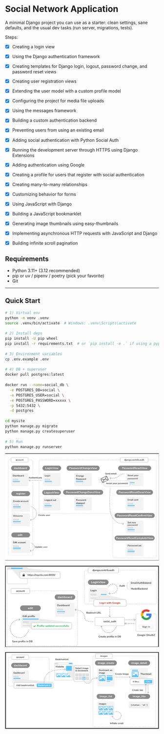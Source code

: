 # Social Network Application

A minimal Django project you can use as a starter: clean settings, sane defaults, and the usual dev tasks (run server, migrations, tests).

Steps:

* [x] Creating a login view
* [x] Using the Django authentication framework
* [x] Creating templates for Django login, logout, password change, and password reset views
* [x] Creating user registration views
* [x] Extending the user model with a custom profile model
* [x] Configuring the project for media file uploads


* [x] Using the messages framework
* [x] Building a custom authentication backend
* [x] Preventing users from using an existing email
* [x] Adding social authentication with Python Social Auth
* [x] Running the development server through HTTPS using Django Extensions
* [x] Adding authentication using Google
* [x] Creating a profile for users that register with social authentication


* [x] Creating many-to-many relationships
* [x] Customizing behavior for forms
* [x] Using JavaScript with Django
* [x] Building a JavaScript bookmarklet
* [x] Generating image thumbnails using easy-thumbnails
* [x] Implementing asynchronous HTTP requests with JavaScript and Django
* [x] Building infinite scroll pagination

## Requirements
- Python 3.11+ (3.12 recommended)
- pip or uv / pipenv / poetry (pick your favorite)
- Git

---

## Quick Start

```bash
# 1) Virtual env
python -m venv .venv
source .venv/bin/activate  # Windows: .venv\Scripts\activate

# 2) Install deps
pip install -U pip wheel
pip install -r requirements.txt  # or `pip install -e .` if using a pyproject

# 3) Environment variables
cp .env.example .env

# 4) DB + superuser
docker pull postgres:latest

docker run --name=social_db \
  -e POSTGRES_DB=social \
  -e POSTGRES_USER=social \
  -e POSTGRES_PASSWORD=xxxxx \
  -p 5432:5432 \
  -d postgres
  
cd mysite
python manage.py migrate
python manage.py createsuperuser

# 5) Run
python manage.py runserver
```

![img.png](img.png)

![img_1.png](img_1.png)

![img_2.png](img_2.png)